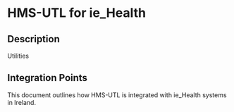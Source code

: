 # HMS-UTL for ie_Health

## Description

Utilities

## Integration Points

This document outlines how HMS-UTL is integrated with ie_Health systems in Ireland.
